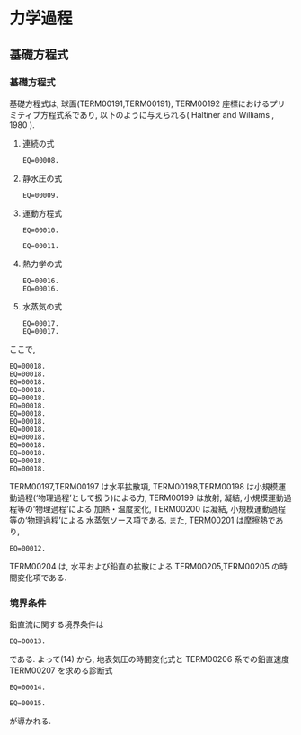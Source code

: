 # 力学過程

## 基礎方程式

### 基礎方程式

基礎方程式は, 球面(TERM00191,TERM00191), TERM00192 座標におけるプリミティブ方程式系であり, 以下のように与えられる( Haltiner and Williams , 1980 ).

1.  連続の式
    
        EQ=00008.

2.  静水圧の式
    
        EQ=00009.

3.  運動方程式
    
        EQ=00010.
    
        EQ=00011.

4.  熱力学の式
    
        EQ=00016.
        EQ=00016.

5.  水蒸気の式
    
        EQ=00017.
        EQ=00017.

ここで,

    EQ=00018.
    EQ=00018.
    EQ=00018.
    EQ=00018.
    EQ=00018.
    EQ=00018.
    EQ=00018.
    EQ=00018.
    EQ=00018.
    EQ=00018.
    EQ=00018.
    EQ=00018.
    EQ=00018.
    EQ=00018.

TERM00197,TERM00197 は水平拡散項, TERM00198,TERM00198 は小規模運動過程(‘物理過程’として扱う)による力, TERM00199 は放射, 凝結, 小規模運動過程等の‘物理過程’による 加熱・温度変化, TERM00200 は凝結, 小規模運動過程等の‘物理過程’による 水蒸気ソース項である. また, TERM00201 は摩擦熱であり,

    EQ=00012.

TERM00204 は, 水平および鉛直の拡散による TERM00205,TERM00205 の時間変化項である.

### 境界条件

鉛直流に関する境界条件は

    EQ=00013.

である. よって(14) から, 地表気圧の時間変化式と TERM00206 系での鉛直速度 TERM00207 を求める診断式

    EQ=00014.

    EQ=00015.

が導かれる.
